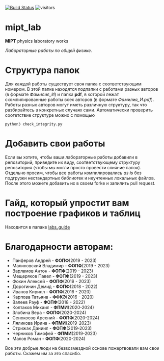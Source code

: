 [![Build Status](https://github.com/BlackSamorez/mipt_lab/workflows/CI/badge.svg)](https://github.com/BlackSamorez/mipt_lab/actions?query=workflow)
![visitors](https://visitor-badge.glitch.me/badge?page_id=black_samorez.mipt_lab)


# mipt_lab
**MIPT** physics laboratory works

*Лабораторные работы по общей физике.*

# Структура папок

Для каждой работы существует своя папка с соответствующим номером. В этой папке находятся подпапки с работами разных авторов (в формате *Фамилия_И*) и папка **pdf**, в которой лежат скомпилированные работы всех авторов (в формате *Фамилия_И.pdf*). Работы разных авторов могут иметь различную структуру, так что разбирайтесь в конкретных случаях сами. Автоматически проверить соотетствие структуре можно с помощью
```
python3 check_integrity.py
```

# Добавить свои работы

Если вы хотите, чтобы ваши лабораторные работы добавили в репозиторий, приведите их виду, соответствующему структуру репозитория (чтобы мы могли просто провести слияние папок). Отдельно просим, чтобы все работы компилировались *as is* без подгрузки нестандартных библиотек и неучтенных локальных файлов. После этого можете добавить их в своем forkе и запилить pull request. 

# Гайд, который упростит вам построение графиков и таблиц

Находится в папаке [labs_guide](https://github.com/BlackSamorez/mipt_lab/blob/master/labs_guide/guide/Guide.ipynb)

# Благодарности авторам:
* Панферов Андрей - **ФОПФ**(2019 - 2023)
* Малиновский Владимир - **ФОПФ**(2019 - 2023)
* Варламов Антон - **ФОПФ**(2019 - 2023)
* Мещеряков Павел - **ФОПФ**(2019 - 2023)
* Фокин Алексей - **ФОПФ**(2019 - 2023)
* Дорогинин Демид - **ФОПФ**(2018 - 2022)
* Иванов Кирилл - **ФОПФ**(2016 - 2020)
* Карпова Татьяна - **ФФКЭ**(2016 - 2020)
* Валеев Рауф - **ФОПФ**(2018 - 2022)
* Колтаков Михаил - **ФПМИ**(2020-2024)
* Злобина Вера - **ФОПФ**(2020-2024)
* Сенокосов Арсений - **ФОПФ**(2020-2024)
* Ляликова Ирина - **ФПМИ**(2019-2023)
* Стрижак Даниил - **ФОПФ**(2019-2023)
* Черников Тимофей - **ФПМИ**(2019-2023)
* Малов Роман - **ФОПФ**(2020-2024)

Все эти добрые люди на безвозмездной основе пожертвовали вам свои работы. Скажем им за это спасибо.

